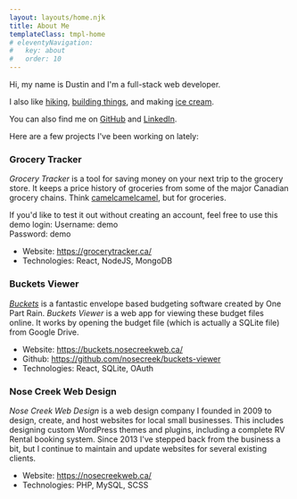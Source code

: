 ```yaml
---
layout: layouts/home.njk
title: About Me
templateClass: tmpl-home
# eleventyNavigation:
#   key: about
#   order: 10
---
```


Hi, my name is Dustin and I'm a full-stack web developer.

I also like [hiking](/hikes), [building things](/teardrop), and making [ice cream](/icecream).

You can also find me on [GitHub](https://github.com/nosecreek) and [LinkedIn](https://www.linkedin.com/in/dustin-lammiman/).

Here are a few projects I've been working on lately:

### Grocery Tracker

_Grocery Tracker_ is a tool for saving money on your next trip to the grocery store. It keeps a price history of groceries from some of the major Canadian grocery chains. Think [camelcamelcamel](https://camelcamelcamel.com/), but for groceries.

If you'd like to test it out without creating an account, feel free to use this demo login:
Username: demo  
Password: demo

- Website: https://grocerytracker.ca/
- Technologies: React, NodeJS, MongoDB

### Buckets Viewer

[_Buckets_](https://www.budgetwithbuckets.com/) is a fantastic envelope based budgeting software created by One Part Rain. _Buckets Viewer_ is a web app for viewing these budget files online. It works by opening the budget file (which is actually a SQLite file) from Google Drive.

- Website: https://buckets.nosecreekweb.ca/
- Github: https://github.com/nosecreek/buckets-viewer
- Technologies: React, SQLite, OAuth

### Nose Creek Web Design

_Nose Creek Web Design_ is a web design company I founded in 2009 to design, create, and host websites for local small businesses. This includes designing custom WordPress themes and plugins, including a complete RV Rental booking system. Since 2013 I've stepped back from the business a bit, but I continue to maintain and update websites for several existing clients.

- Website: https://nosecreekweb.ca/
- Technologies: PHP, MySQL, SCSS
